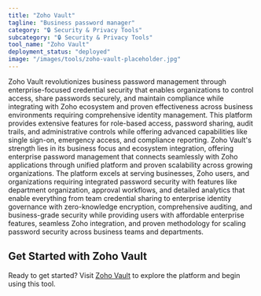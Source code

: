 ```yaml
---
title: "Zoho Vault"
tagline: "Business password manager"
category: "🔒 Security & Privacy Tools"
subcategory: "🔒 Security & Privacy Tools"
tool_name: "Zoho Vault"
deployment_status: "deployed"
image: "/images/tools/zoho-vault-placeholder.jpg"
---
```

Zoho Vault revolutionizes business password management through enterprise-focused credential security that enables organizations to control access, share passwords securely, and maintain compliance while integrating with Zoho ecosystem and proven effectiveness across business environments requiring comprehensive identity management. This platform provides extensive features for role-based access, password sharing, audit trails, and administrative controls while offering advanced capabilities like single sign-on, emergency access, and compliance reporting. Zoho Vault's strength lies in its business focus and ecosystem integration, offering enterprise password management that connects seamlessly with Zoho applications through unified platform and proven scalability across growing organizations. The platform excels at serving businesses, Zoho users, and organizations requiring integrated password security with features like department organization, approval workflows, and detailed analytics that enable everything from team credential sharing to enterprise identity governance with zero-knowledge encryption, comprehensive auditing, and business-grade security while providing users with affordable enterprise features, seamless Zoho integration, and proven methodology for scaling password security across business teams and departments.
## Get Started with Zoho Vault

Ready to get started? Visit [Zoho Vault](https://zohovault.com) to explore the platform and begin using this tool.

